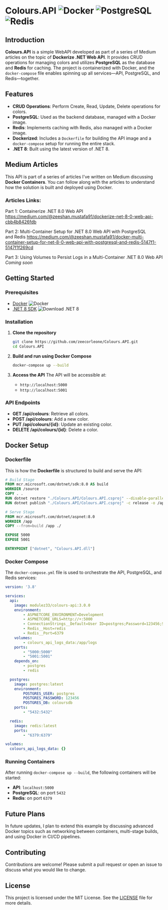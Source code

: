
# Colours.API ![Docker](https://img.shields.io/badge/Docker-Enabled-blue) ![PostgreSQL](https://img.shields.io/badge/PostgreSQL-Database-green) ![Redis](https://img.shields.io/badge/Redis-Caching-red)

## Introduction
**Colours.API** is a simple WebAPI developed as part of a series of Medium articles on the topic of **Dockerize .NET Web API**. It provides CRUD operations for managing colors and utilizes **PostgreSQL** as the database and **Redis** for caching. The project is containerized with Docker, and the `docker-compose` file enables spinning up all services—API, PostgreSQL, and Redis—together.

## Features
- **CRUD Operations**: Perform Create, Read, Update, Delete operations for colors.
- **PostgreSQL**: Used as the backend database, managed with a Docker image.
- **Redis**: Implements caching with Redis, also managed with a Docker image.
- **Dockerized**: Includes a `Dockerfile` for building the API image and a `docker-compose` setup for running the entire stack.
- **.NET 8**: Built using the latest version of .NET 8.

## Medium Articles
This API is part of a series of articles I've written on Medium discussing **Docker Containers**. You can follow along with the articles to understand how the solution is built and deployed using Docker.

### Articles Links:
Part 1: Containerize .NET 8.0 Web API
https://medium.com/@zeeshan.mustafa91/dockerize-net-8-0-web-api-cbb4b8426fdb

Part 2: Multi-Container Setup for .NET 8.0 Web API with PostgreSQL and Redis
https://medium.com/@zeeshan.mustafa91/docker-multi-container-setup-for-net-8-0-web-api-with-postgresql-and-redis-5147f1-5147f1f269cd

Part 3: Using Volumes to Persist Logs in a Multi-Container .NET 8.0 Web API
*Coming soon*

## Getting Started

### Prerequisites
- [Docker](https://www.docker.com/products/docker-desktop) ![Docker](https://img.shields.io/badge/Docker-Install-blue)
- [.NET 8 SDK](https://dotnet.microsoft.com/download/dotnet/8.0) ![Download .NET 8](https://img.shields.io/badge/Download-.NET%208-blue)

### Installation

1. **Clone the repository**
    ```bash
    git clone https://github.com/zeecorleone/Colours.API.git
    cd Colours.API
    ```

2. **Build and run using Docker Compose**
    ```bash
    docker-compose up --build
    ```

3. **Access the API**
   The API will be accessible at:
   - `http://localhost:5000`
   - `http://localhost:5001`

### API Endpoints
- **GET /api/colours**: Retrieve all colors.
- **POST /api/colours**: Add a new color.
- **PUT /api/colours/{id}**: Update an existing color.
- **DELETE /api/colours/{id}**: Delete a color.

## Docker Setup

### Dockerfile
This is how the **Dockerfile** is structured to build and serve the API:

```Dockerfile
# Build Stage
FROM mcr.microsoft.com/dotnet/sdk:8.0 AS build
WORKDIR /source
COPY . .
RUN dotnet restore "./Colours.API/Colours.API.csproj" --disable-parallel
RUN dotnet publish "./Colours.API/Colours.API.csproj" -c release -o /app --no-restore

# Serve Stage
FROM mcr.microsoft.com/dotnet/aspnet:8.0
WORKDIR /app
COPY --from=build /app ./

EXPOSE 5000
EXPOSE 5001

ENTRYPOINT ["dotnet", "Colours.API.dll"]
```

### Docker Compose
The `docker-compose.yml` file is used to orchestrate the API, PostgreSQL, and Redis services:

```yaml
version: '3.8'

services:
  api:
    image: modulez33/colours-api:3.0.0
    environment:
        - ASPNETCORE_ENVIRONMENT=Development
        - ASPNETCORE_URLS=http://+:5000
        - ConnectionStrings__Default=User ID=postgres;Password=123456;Server=postgres;Port=5432;Database=coloursdb;Pooling=true;
        - Redis__Host=redis
        - Redis__Port=6379
    volumes:
        - colours_api_logs_data:/app/logs 
    ports:
        - "5000:5000"
        - "5001:5001"
    depends_on:
        - postgres
        - redis

  postgres:
    image: postgres:latest
    environment:
        POSTGRES_USER: postgres
        POSTGRES_PASSWORD: 123456
        POSTGRES_DB: coloursdb
    ports:
        - "5432:5432"

  redis:
    image: redis:latest
    ports:
        - "6379:6379"

volumes:
  colours_api_logs_data: {}
```

### Running Containers
After running `docker-compose up --build`, the following containers will be started:
- **API**: `localhost:5000`
- **PostgreSQL**: on port `5432`
- **Redis**: on port `6379`

## Future Plans
In future updates, I plan to extend this example by discussing advanced Docker topics such as networking between containers, multi-stage builds, and using Docker in CI/CD pipelines.

## Contributing
Contributions are welcome! Please submit a pull request or open an issue to discuss what you would like to change.

## License
This project is licensed under the MIT License. See the [LICENSE](LICENSE) file for more details.

